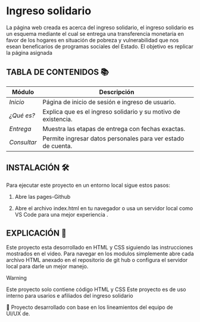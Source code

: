 # Ingreso solidario 
La página web creada es acerca del ingreso solidario, el ingreso solidario es un esquema mediante el cual se entrega una transferencia monetaria en favor de los hogares en situación de pobreza y vulnerabilidad que nos esean beneficarios de programas sociales del Estado.
El objetivo es replicar la página asignada 

## TABLA DE CONTENIDOS 📚

| Módulo       | Descripción |
|-------------|------------|
| *Inicio*   | Página de inicio de sesión e ingreso de usuario. |
| *¿Qué es?* | Explica que es el ingreso solidario y su motivo de existencia. |
| *Entrega*  | Muestra las etapas de entrega con fechas exactas. |
|*Consultar* | Permite ingresar datos personales para ver estado de cuenta. |

## INSTALACIÓN 🛠️
Para ejecutar este proyecto en un entorno local sigue estos pasos:

1. Abre las pages-Github 

2. Abre el archivo index.html en tu navegador o usa un servidor local como VS Code para una mejor experiencia .
   
## EXPLICACIÓN 📖
Este proyecto esta desorrollado en HTML y CSS siguiendo las instrucciones mostrados en el video.
Para navegar en los modulos simplemente abre cada archivo HTML anexado en el repositorio de git hub o configura el servidor local para darle un mejor manejo.

>[!WARNING]
 Este proyecto solo contiene código HTML y CSS
Este proyecto es de uso interno para usarios e afiliados del ingreso solidario

📌 Proyecto desarrollado con base en los lineamientos del equipo de UI/UX de.
